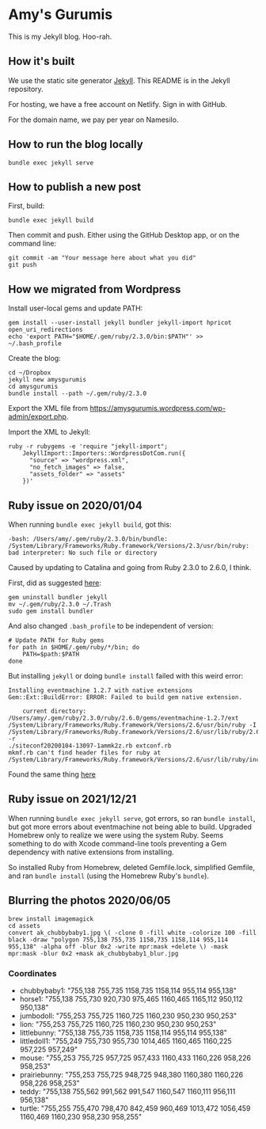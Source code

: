 # Amy's Gurumis

This is my Jekyll blog. Hoo-rah.

## How it's built

We use the static site generator [Jekyll](https://jekyllrb.com/). This README is in the Jekyll repository.

For hosting, we have a free account on Netlify. Sign in with GitHub.

For the domain name, we pay per year on Namesilo.

## How to run the blog locally

```
bundle exec jekyll serve
```

## How to publish a new post

First, build:

```
bundle exec jekyll build
```

Then commit and push. Either using the GitHub Desktop app, or on the command line:

```
git commit -am "Your message here about what you did"
git push
```

## How we migrated from Wordpress

Install user-local gems and update PATH:

```
gem install --user-install jekyll bundler jekyll-import hpricot open_uri_redirections
echo 'export PATH="$HOME/.gem/ruby/2.3.0/bin:$PATH"' >> ~/.bash_profile
```

Create the blog:

```
cd ~/Dropbox
jekyll new amysgurumis
cd amysgurumis
bundle install --path ~/.gem/ruby/2.3.0
```

Export the XML file from https://amysgurumis.wordpress.com/wp-admin/export.php.

Import the XML to Jekyll:

```
ruby -r rubygems -e 'require "jekyll-import";
    JekyllImport::Importers::WordpressDotCom.run({
      "source" => "wordpress.xml",
      "no_fetch_images" => false,
      "assets_folder" => "assets"
    })'
```

## Ruby issue on 2020/01/04

When running `bundle exec jekyll build`, got this:

```
-bash: /Users/amy/.gem/ruby/2.3.0/bin/bundle: /System/Library/Frameworks/Ruby.framework/Versions/2.3/usr/bin/ruby: bad interpreter: No such file or directory
```

Caused by updating to Catalina and going from Ruby 2.3.0 to 2.6.0, I think.

First, did as suggested [here](https://github.com/fastlane/fastlane/issues/15460#issuecomment-539947237):

```
gem uninstall bundler jekyll
mv ~/.gem/ruby/2.3.0 ~/.Trash
sudo gem install bundler
```

And also changed `.bash_profile` to be independent of version:

```
# Update PATH for Ruby gems
for path in $HOME/.gem/ruby/*/bin; do
	PATH=$path:$PATH
done
```

But installing `jekyll` or doing `bundle install` failed with this weird error:

```
Installing eventmachine 1.2.7 with native extensions
Gem::Ext::BuildError: ERROR: Failed to build gem native extension.

    current directory: /Users/amy/.gem/ruby/2.3.0/ruby/2.6.0/gems/eventmachine-1.2.7/ext
/System/Library/Frameworks/Ruby.framework/Versions/2.6/usr/bin/ruby -I
/System/Library/Frameworks/Ruby.framework/Versions/2.6/usr/lib/ruby/2.6.0 -r
./siteconf20200104-13097-1ammk2z.rb extconf.rb
mkmf.rb can't find header files for ruby at
/System/Library/Frameworks/Ruby.framework/Versions/2.6/usr/lib/ruby/include/ruby.h
```

Found the same thing [here](https://github.com/castwide/vscode-solargraph/issues/78)

## Ruby issue on 2021/12/21

When running `bundle exec jekyll serve`, got errors, so ran `bundle install`, but got more errors about eventmachine not being able to build. Upgraded Homebrew only to realize we were using the system Ruby. Seems something to do with Xcode command-line tools preventing a Gem dependency with native extensions from installing.

So installed Ruby from Homebrew, deleted Gemfile.lock, simplified Gemfile, and ran `bundle install` (using the Homebrew Ruby's `bundle`).

## Blurring the photos 2020/06/05

```
brew install imagemagick
cd assets
convert ak_chubbybaby1.jpg \( -clone 0 -fill white -colorize 100 -fill black -draw "polygon 755,138 755,735 1158,735 1158,114 955,114 955,138" -alpha off -blur 0x2 -write mpr:mask +delete \) -mask mpr:mask -blur 0x2 +mask ak_chubbybaby1_blur.jpg
```

### Coordinates

- chubbybaby1: "755,138 755,735 1158,735 1158,114 955,114 955,138"
- horse1: "755,138 755,730 920,730 975,465 1160,465 1165,112 950,112 950,138"
- jumbodoll: "755,253 755,725 1160,725 1160,230 950,230 950,253"
- lion: "755,253 755,725 1160,725 1160,230 950,230 950,253"
- littlebunny: "755,138 755,735 1158,735 1158,114 955,114 955,138"
- littledoll1: "755,249 755,730 955,730 1014,465 1160,465 1160,225 957,225 957,249"
- mouse: "755,253 755,725 957,725 957,433 1160,433 1160,226 958,226 958,253"
- prairiebunny: "755,253 755,725 948,725 948,380 1160,380 1160,226 958,226 958,253"
- teddy: "755,138 755,562 991,562 991,547 1160,547 1160,111 956,111 956,138"
- turtle: "755,255 755,470 798,470 842,459 960,469 1013,472 1056,459 1160,469 1160,230 958,230 958,255"
